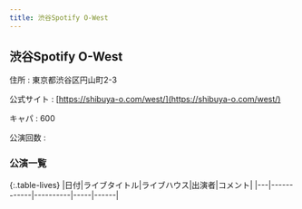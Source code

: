```yaml
---
title: 渋谷Spotify O-West
---
```

## 渋谷Spotify O-West


住所
:    東京都渋谷区円山町2-3

公式サイト
:    [https://shibuya-o.com/west/](https://shibuya-o.com/west/)

キャパ
:    600

公演回数
: 


### 公演一覧

{:.table-lives}
|日付|ライブタイトル|ライブハウス|出演者|コメント|
|---|------------|----------|-----|------|
